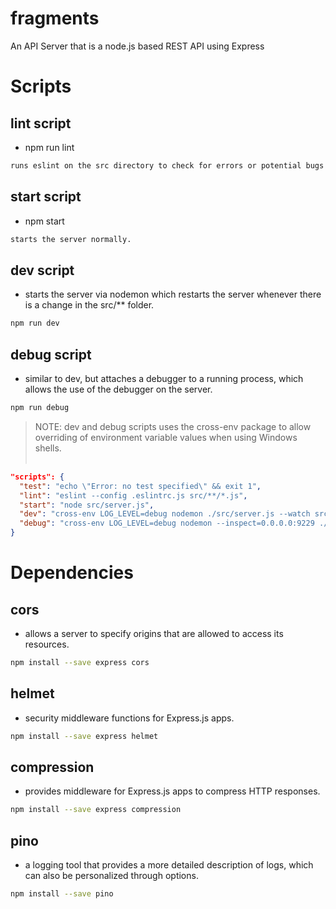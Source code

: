 # fragments

An API Server that is a node.js based REST API using Express

# Scripts

## lint script

- npm run lint

```sh
runs eslint on the src directory to check for errors or potential bugs in codes.
```

## start script

- npm start<br>
```sh
starts the server normally.
```

## dev script

- starts the server via nodemon which restarts the server whenever there is a change in the src/** folder.<br>
```sh
npm run dev
```

## debug script

- similar to dev, but attaches a debugger to a running process, which allows the use of the debugger on the server.<br>
```sh
npm run debug
```

> NOTE: dev and debug scripts uses the cross-env package to allow overriding of environment variable values when using Windows shells.<br><br>
```json
"scripts": {
  "test": "echo \"Error: no test specified\" && exit 1",
  "lint": "eslint --config .eslintrc.js src/**/*.js",
  "start": "node src/server.js",
  "dev": "cross-env LOG_LEVEL=debug nodemon ./src/server.js --watch src",
  "debug": "cross-env LOG_LEVEL=debug nodemon --inspect=0.0.0.0:9229 ./src/server.js --watch src"
}
```
# Dependencies
## cors
- allows a server to specify origins that are allowed to access its resources.<br>
```sh
npm install --save express cors
```

## helmet
- security middleware functions for Express.js apps.<br>
```sh
npm install --save express helmet
```

## compression
- provides middleware for Express.js apps to compress HTTP responses.<br>
```sh
npm install --save express compression
```

## pino
- a logging tool that provides a more detailed description of logs, which can also be personalized through options.<br>
```sh
npm install --save pino
```
